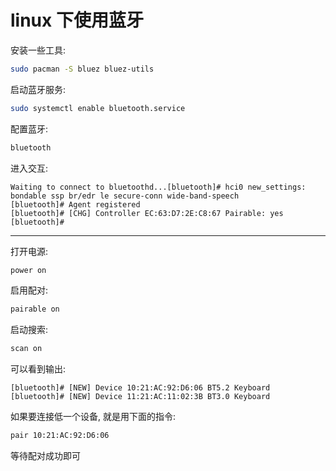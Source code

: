 # linux 下使用蓝牙

安装一些工具:

```bash
sudo pacman -S bluez bluez-utils
```

启动蓝牙服务:
```bash
sudo systemctl enable bluetooth.service
```

配置蓝牙:

```bash
bluetooth
```

进入交互:

```log
Waiting to connect to bluetoothd...[bluetooth]# hci0 new_settings: bondable ssp br/edr le secure-conn wide-band-speech
[bluetooth]# Agent registered
[bluetooth]# [CHG] Controller EC:63:D7:2E:C8:67 Pairable: yes
[bluetooth]#
```

---

打开电源:

```bash
power on
```

启用配对:

```bash
pairable on
```

启动搜索:

```bash
scan on
```

可以看到输出:

```log
[bluetooth]# [NEW] Device 10:21:AC:92:D6:06 BT5.2 Keyboard
[bluetooth]# [NEW] Device 11:21:AC:11:02:3B BT3.0 Keyboard
```

如果要连接低一个设备, 就是用下面的指令:

```bash
pair 10:21:AC:92:D6:06 
```

等待配对成功即可

